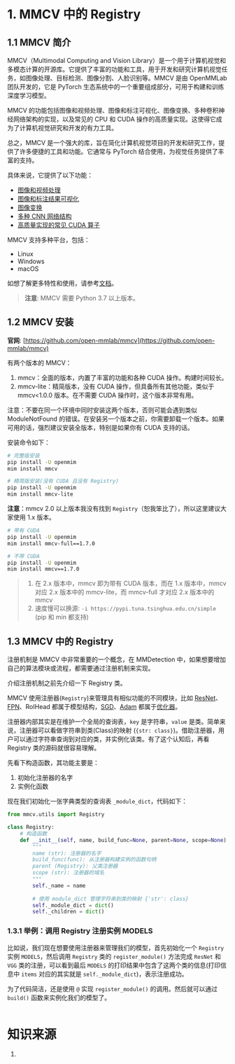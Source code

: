 # 1. MMCV 中的 Registry

## 1.1 MMCV 简介

MMCV（Multimodal Computing and Vision Library）是一个用于计算机视觉和多模态计算的开源库。它提供了丰富的功能和工具，用于开发和研究计算机视觉任务，如图像处理、目标检测、图像分割、人脸识别等。MMCV 是由 OpenMMLab 团队开发的，它是 PyTorch 生态系统中的一个重要组成部分，可用于构建和训练深度学习模型。

MMCV 的功能包括图像和视频处理、图像和标注可视化、图像变换、多种卷积神经网络架构的实现，以及常见的 CPU 和 CUDA 操作的高质量实现。这使得它成为了计算机视觉研究和开发的有力工具。

总之，MMCV 是一个强大的库，旨在简化计算机视觉项目的开发和研究工作，提供了许多便捷的工具和功能。它通常与 PyTorch 结合使用，为视觉任务提供了丰富的支持。

具体来说，它提供了以下功能：

- [图像和视频处理](https://mmcv.readthedocs.io/zh_CN/latest/understand_mmcv/data_process.html)
- [图像和标注结果可视化](https://mmcv.readthedocs.io/zh_CN/latest/understand_mmcv/visualization.html)
- [图像变换](https://mmcv.readthedocs.io/zh_CN/latest/understand_mmcv/data_transform.html)
- [多种 CNN 网络结构](https://mmcv.readthedocs.io/zh_CN/latest/understand_mmcv/cnn.html)
- [高质量实现的常见 CUDA 算子](https://mmcv.readthedocs.io/zh_CN/latest/understand_mmcv/ops.html)

MMCV 支持多种平台，包括：

- Linux
- Windows
- macOS

如想了解更多特性和使用，请参考[文档](http://mmcv.readthedocs.io/zh_CN/latest)。

> **注意**: MMCV 需要 Python 3.7 以上版本。

## 1.2 MMCV 安装

**官网**: [https://github.com/open-mmlab/mmcv](https://github.com/open-mmlab/mmcv)

有两个版本的 MMCV：

1. mmcv：全面的版本，内置了丰富的功能和各种 CUDA 操作。构建时间较长。
2. mmcv-lite：精简版本，没有 CUDA 操作，但具备所有其他功能，类似于 mmcv<1.0.0 版本。在不需要 CUDA 操作时，这个版本非常有用。

注意：不要在同一个环境中同时安装这两个版本，否则可能会遇到类似 ModuleNotFound 的错误。在安装另一个版本之前，你需要卸载一个版本。如果可用的话，强烈建议安装全版本，特别是如果你有 CUDA 支持的话。

安装命令如下：

```bash
# 完整版安装
pip install -U openmim
mim install mmcv

# 精简版安装(没有 CUDA 且没有 Registry)
pip install -U openmim
mim install mmcv-lite
```

**注意**：mmcv 2.0 以上版本我没有找到 `Registry`（恕我笨比了），所以这里建议大家使用 1.x 版本。

```bash
# 带有 CUDA
pip install -U openmim
mim install mmcv-full==1.7.0

# 不带 CUDA
pip install -U openmim
mim install mmcv==1.7.0
```

> 1. 在 2.x 版本中，mmcv 即为带有 CUDA 版本，而在 1.x 版本中，mmcv 对应 2.x 版本中的 mmcv-lite，而 mmcv-full 才对应 2.x 版本中的 mmcv
> 2. 速度慢可以换源: `-i https://pypi.tuna.tsinghua.edu.cn/simple` (pip 和 min 都支持)

## 1.3 MMCV 中的 Registry

注册机制是 MMCV 中非常重要的一个概念，在 MMDetection 中，如果想要增加自己的算法模块或流程，都需要通过注册机制来实现。

介绍注册机制之前先介绍一下 Registry 类。

MMCV 使用注册器(`Registry`)来管理具有相似功能的不同模块，比如 [ResNet](https://blog.csdn.net/weixin_44878336/article/details/124517277)、[FPN](https://blog.csdn.net/weixin_44878336/article/details/126004264)、RoIHead 都属于模型结构，[SGD](https://blog.csdn.net/weixin_44878336/article/details/124869795)、[Adam](https://blog.csdn.net/weixin_44878336/article/details/124869795) 都属于[优化器](https://blog.csdn.net/weixin_44878336/article/details/124869795)。

注册器内部其实是在维护一个全局的查询表，`key` 是字符串，`value` 是类。简单来说，注册器可以看做字符串到类(Class)的映射 (`{str: class}`)。借助注册器，用户可以通过字符串查询到对应的类，并实例化该类。有了这个认知后，再看 Registry 类的源码就很容易理解。

先看下构造函数，其功能主要是：
1. 初始化注册器的名字
2. 实例化函数

现在我们初始化一张字典类型的查询表 `_module_dict`，代码如下：

```python
from mmcv.utils import Registry

class Registry:
    # 构造函数
    def __init__(self, name, build_func=None, parent=None, scope=None):
        """
        name (str): 注册器的名字
        build_func(func): 从注册器构建实例的函数句柄
        parent (Registry): 父类注册器
        scope (str): 注册器的域名
        """
        self._name = name
        
        # 使用 module_dict 管理字符串到类的映射 {'str': class}
        self._module_dict = dict()
        self._children = dict()
```

### 1.3.1 举例：调用 Registry 注册实例 MODELS

比如说，我们现在想要使用注册器来管理我们的模型，首先初始化一个 `Registry` 实例 `MODELS`，然后调用 `Registry` 类的 `register_module()` 方法完成 `ResNet` 和 `VGG` 类的注册，可以看到最后 `MODELS` 的打印结果中包含了这两个类的信息(打印信息中 `items` 对应的其实就是 `self._module_dict`)，表示注册成功。

为了代码简洁，还是使用 `@` 实现 `register_module()` 的调用。然后就可以通过 `build()` 函数来实例化我们的模型了。

```python

```



# 知识来源
1. 